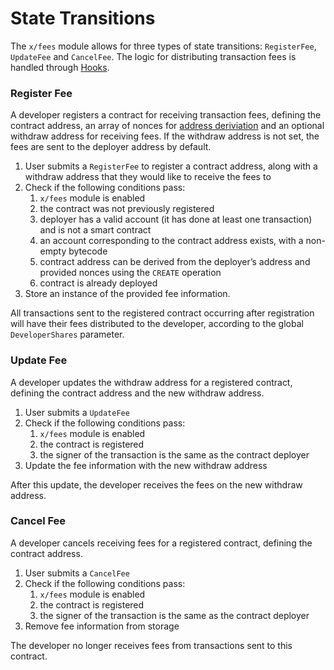 <!--
order: 3
-->

# State Transitions

The `x/fees` module allows for three types of state transitions: `RegisterFee`, `UpdateFee` and `CancelFee`. The logic for distributing transaction fees is handled through [Hooks](./05_hooks.md).

### Register Fee

A developer registers a contract for receiving transaction fees, defining the contract address, an array of nonces for [address deriviation](01_concepts.md#address-derivation) and an optional withdraw address for receiving fees. If the withdraw address is not set, the fees are sent to the deployer address by default.

1. User submits a `RegisterFee` to register a contract address, along with a withdraw address that they would like to receive the fees to
2. Check if the following conditions pass:
    1. `x/fees` module is enabled
    2. the contract was not previously registered
    3. deployer has a valid account (it has done at least one transaction) and is not a smart contract
    4. an account corresponding to the contract address exists, with a non-empty bytecode
    5. contract address can be derived from the deployer’s address and provided nonces using the `CREATE` operation
    6. contract is already deployed
3. Store an instance of the provided fee information.

All transactions sent to the registered contract occurring after registration will have their fees distributed to the developer, according to the global `DeveloperShares` parameter.

### Update Fee

A developer updates the withdraw address for a registered contract, defining the contract address and the new withdraw address.

1. User submits a `UpdateFee`
2. Check if the following conditions pass:
    1. `x/fees` module is enabled
    2. the contract is registered
    3. the signer of the transaction is the same as the contract deployer
3. Update the fee information with the new withdraw address

After this update, the developer receives the fees on the new withdraw address.

### Cancel Fee

A developer cancels receiving fees for a registered contract, defining the contract address.

1. User submits a `CancelFee`
2. Check if the following conditions pass:
    1. `x/fees` module is enabled
    2. the contract is registered
    3. the signer of the transaction is the same as the contract deployer
3. Remove fee information from storage

The developer no longer receives fees from transactions sent to this contract.
